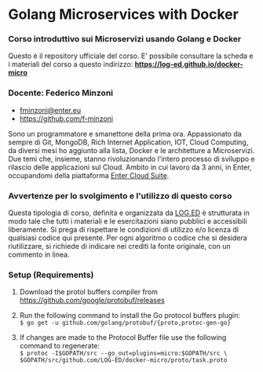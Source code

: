 # Golang Microservices with Docker
### Corso introduttivo sui Microservizi usando Golang e Docker

Questo è il repository ufficiale del corso. E' possibile consultare la scheda e i materiali del corso a questo indirizzo: 
**https://log-ed.github.io/docker-micro**

### Docente: Federico Minzoni  
- fminzoni@enter.eu  
- https://github.com/f-minzoni  

Sono un programmatore e smanettone della prima ora. Appassionato da sempre di Git, MongoDB, Rich Internet Application, IOT, Cloud Computing, da diversi mesi ho aggiunto alla lista, Docker e le architetture a Microservizi. Due temi che, insieme, stanno rivoluzionando l'intero processo di sviluppo e rilascio delle applicazioni sul Cloud. Ambito in cui lavoro da 3 anni, in Enter, occupandomi della piattaforma [Enter Cloud Suite](http://www.entercloudsuite.com).

### Avvertenze per lo svolgimento e l'utilizzo di questo corso

Questa tipologia di corso, definita e organizzata da [LOG.ED](https://loged.it) è strutturata in modo tale che tutti i materiali e le esercitazioni siano pubblici e accessibili liberamente. Si prega di rispettare le condizioni di utilizzo e/o licenza di qualsiasi codice qui presente. Per ogni algoritmo o codice che si desidera riutilizzare, si richiede di indicare nei crediti la fonte originale, con un commento in linea.

### Setup (Requirements)

1. Download the protol buffers compiler from https://github.com/google/protobuf/releases   

2. Run the following command to install the Go protocol buffers plugin:   
   `$ go get -u github.com/golang/protobuf/{proto,protoc-gen-go}` 

3. If changes are made to the Protocol Buffer file use the following command to regenerate:  
   `$ protoc -I$GOPATH/src --go_out=plugins=micro:$GOPATH/src \ $GOPATH/src/github.com/LOG-ED/docker-micro/proto/task.proto`


